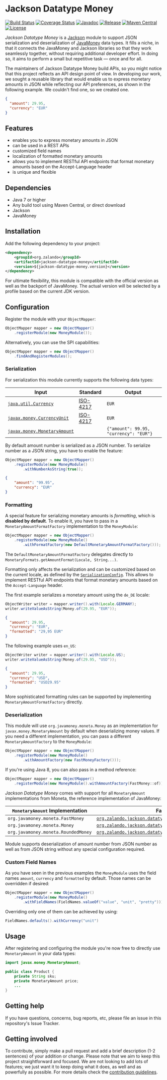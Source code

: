 # Jackson Datatype Money

[![Build Status](https://img.shields.io/travis/zalando/jackson-datatype-money/master.svg)](https://travis-ci.org/zalando/jackson-datatype-money)
[![Coverage Status](https://img.shields.io/coveralls/zalando/jackson-datatype-money/master.svg)](https://coveralls.io/r/zalando/jackson-datatype-money)
[![Javadoc](https://javadoc-emblem.rhcloud.com/doc/org.zalando/jackson-datatype-money/badge.svg)](http://www.javadoc.io/doc/org.zalando/jackson-datatype-money)
[![Release](https://img.shields.io/github/release/zalando/jackson-datatype-money.svg)](https://github.com/zalando/jackson-datatype-money/releases)
[![Maven Central](https://img.shields.io/maven-central/v/org.zalando/jackson-datatype-money.svg)](https://maven-badges.herokuapp.com/maven-central/org.zalando/jackson-datatype-money)
[![License](https://img.shields.io/badge/license-MIT-blue.svg)](https://raw.githubusercontent.com/zalando/jackson-datatype-money/master/LICENSE)


*Jackson Datatype Money* is a [Jackson](https://github.com/codehaus/jackson) module to support JSON serialization and
deserialization of [JavaMoney](https://github.com/JavaMoney/jsr354-api) data types. It fills a niche, in that it
connects the JavaMoney and Jackson libraries so that they work seamlessly together, without requiring additional
developer effort. In doing so, it aims to perform a small but repetitive task — once and for all.

The maintainers of Jackson Datatype Money build APIs, so you might notice that this project reflects an API design
point of view. In developing our work, we sought a reusable library that would enable us to express monetary amounts in
JSON while reflecting our API preferences, as shown in the following example. We couldn't find one, so we created one.

```json
{
  "amount": 29.95,
  "currency": "EUR"
}
```

## Features
- enables you to express monetary amounts in JSON
- can be used in a REST APIs
- customized field names
- localization of formatted monetary amounts
- allows you to implement RESTful API endpoints that format monetary amounts based on the Accept-Language header
- is unique and flexible

## Dependencies
- Java 7 or higher
- Any build tool using Maven Central, or direct download
- Jackson
- JavaMoney

## Installation

Add the following dependency to your project:

```xml
<dependency>
    <groupId>org.zalando</groupId>
    <artifactId>jackson-datatype-money</artifactId>
    <version>${jackson-datatype-money.version}</version>
</dependency>
```
For ultimate flexibility, this module is compatible with the official version as well as the backport of JavaMoney. The actual version will be selected by a profile based on the current JDK version.

## Configuration

Register the module with your `ObjectMapper`:

```java
ObjectMapper mapper = new ObjectMapper()
    .registerModule(new MoneyModule());
```

Alternatively, you can use the SPI capabilities:

```java
ObjectMapper mapper = new ObjectMapper()
    .findAndRegisterModules();
```

### Serialization

For serialization this module currently supports the following data types:

| Input                                                                                                                             | Standard                                          | Output                                 |
|-----------------------------------------------------------------------------------------------------------------------------------|---------------------------------------------------|----------------------------------------|
| [`java.util.Currency`](https://docs.oracle.com/javase/8/docs/api/java/util/Currency.html)                                         | [ISO-4217](http://en.wikipedia.org/wiki/ISO_4217) | `EUR`                                  |
| [`javax.money.CurrencyUnit`](https://github.com/JavaMoney/jsr354-api/blob/master/src/main/java/javax/money/CurrencyUnit.java)     | [ISO-4217](http://en.wikipedia.org/wiki/ISO_4217) | `EUR`                                  |
| [`javax.money.MonetaryAmount`](https://github.com/JavaMoney/jsr354-api/blob/master/src/main/java/javax/money/MonetaryAmount.java) |                                                   | `{"amount": 99.95, "currency": "EUR"}` |

By default amount number is serialized as a JSON number.
To serialize number as a JSON string, you have to enable the feature:

```java
ObjectMapper mapper = new ObjectMapper()
    .registerModule(new MoneyModule()
        .withNumberAsString(true));
```

```json
{
    "amount": "99.95",
    "currency": "EUR"
}
```

### Formatting

A special feature for serializing monetary amounts is *formatting*, which is **disabled by default**. To enable it, you
have to pass in a `MonetaryAmountFormatFactory` implementation to the `MoneyModule`:

```java
ObjectMapper mapper = new ObjectMapper()
    .registerModule(new MoneyModule()
        .withFormatFactory(new DefaultMonetaryAmountFormatFactory()));
```

The `DefaultMonetaryAmountFormatFactory` delegates directly to `MonetaryFormats.getAmountFormat(Locale, String...)`.

Formatting only affects the serialization and can be customized based on the *current* locale, as defined by the
[`SerializationConfig`](http://wiki.fasterxml.com/SerializationConfig). This allows to implement RESTful API endpoints
that format monetary amounts based on the `Accept-Language` header.

The first example serializes a monetary amount using the `de_DE` locale:

```java
ObjectWriter writer = mapper.writer().with(Locale.GERMANY);
writer.writeValueAsString(Money.of(29.95, "EUR"));
```

```json
{
  "amount": 29.95,
  "currency": "EUR",
  "formatted": "29,95 EUR"
}
```

The following example uses `en_US`:

```java
ObjectWriter writer = mapper.writer().with(Locale.US);
writer.writeValueAsString(Money.of(29.95, "USD"));
```

```json
{
  "amount": 29.95,
  "currency": "USD",
  "formatted": "USD29.95"
}
```

More sophisticated formatting rules can be supported by implementing `MonetaryAmountFormatFactory` directly.

### Deserialization

This module will use `org.javamoney.moneta.Money` as an implementation for `javax.money.MonetaryAmount` by default when
deserializing money values. If you need a different implementation, you can pass a different `MonetaryAmountFactory`
to the `MoneyModule`:

```java
ObjectMapper mapper = new ObjectMapper()
    .registerModule(new MoneyModule()
        .withAmountFactory(new FastMoneyFactory()));
```

If you're using Java 8, you can also pass in a method reference:

```java
ObjectMapper mapper = new ObjectMapper()
    .registerModule(new MoneyModule().withAmountFactory(FastMoney::of));
```

*Jackson Datatype Money* comes with support for all `MonetaryAmount` implementations from Moneta, the reference
implementation of JavaMoney:

| `MonetaryAmount` Implementation     | Factory                                                                                                                               |
|-------------------------------------|---------------------------------------------------------------------------------------------------------------------------------------|
| `org.javamoney.moneta.FastMoney`    | [`org.zalando.jackson.datatype.money.FastMoneyFactory`](src/main/java/org/zalando/jackson/datatype/money/FastMoneyFactory.java)       |
| `org.javamoney.moneta.Money`        | [`org.zalando.jackson.datatype.money.MoneyFactory`](src/main/java/org/zalando/jackson/datatype/money/MoneyFactory.java)               |
| `org.javamoney.moneta.RoundedMoney` | [`org.zalando.jackson.datatype.money.RoundedMoneyFactory`](src/main/java/org/zalando/jackson/datatype/money/RoundedMoneyFactory.java) |                                                                                                                             |

Module supports deserialization of amount number from JSON number as well as from JSON string without any special configuration required.

### Custom Field Names

As you have seen in the previous examples the `MoneyModule` uses the field names `amount`, `currency` and `formatted`
 by default. Those names can be overridden if desired:

```java
ObjectMapper mapper = new ObjectMapper()
    .registerModule(new MoneyModule()
        .withFieldNames(FieldNames.valueOf("value", "unit", "pretty")));
```

Overriding only one of them can be achieved by using:

```java
FieldNames.defaults().withCurrency("unit")
```

## Usage

After registering and configuring the module you're now free to directly use `MonetaryAmount` in your data types:

```java
import javax.money.MonetaryAmount;

public class Product {
    private String sku;
    private MonetaryAmount price;
    ...
}
```

## Getting help

If you have questions, concerns, bug reports, etc, please file an issue in this repository's Issue Tracker.

## Getting involved

To contribute, simply make a pull request and add a brief description (1-2 sentences) of your addition or change.
Please note that we aim to keep this project straightforward and focused. We are not looking to add lots of features;
we just want it to keep doing what it does, as well and as powerfully as possible. For more details check the
[contribution guidelines](CONTRIBUTING.md).
